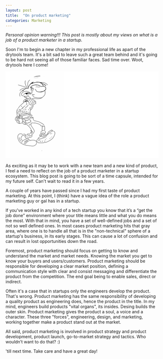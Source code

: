```yaml
---
layout: post
title:  "On product marketing"
categories: Marketing
---
```

*Personal opinion warning!!! This post is mostly about my views on what is a job of a product marketer in a startup.*

Soon I'm to begin a new chapter in my professional life as apart of the drytools team. It's a bit sad to leave such a great team behind and it's going to be hard not seeing all of those familiar faces. Sad time over. Woot, drytools here I come!

![Product Marketing](https://github.com/FilipKmn/filipkmn.github.io/blob/master/assets/images/on-product-marketing/product-marketing.png?raw=true)

As exciting as it may be to work with a new team and a new kind of product, I feel a need to reflect on the job of a product marketer in a startup ecosystem. This blog post is going to be sort of a time capsule, intended for my future self. Can't wait to read it in a few years.

A couple of years have passed since I had my first taste of product marketing. At this point, I (think) have a vague idea of the role a product marketing guy or gal has in a startup.

If you've worked in any kind of a tech startup you know that it’s a “get the job done” environment where your title means little and what you do means the most. With that in mind, you have a set of well-defined jobs and a set of not so well defined ones. In most cases product marketing hits that gray area, where one is to handle all that is in the "non-technical" sphere of a startup's business, in its early stages. This can cause a lot of confusion and can result in lost opportunities down the road.

Foremost, product marketing should focus on getting to know and understand the market and market needs. Knowing the market you get to know your buyers and users/customers. Product marketing should be responsible for developing a clear market position, defining a communication style with clear and consist messaging and differentiate the product from the competition. The end goal being to enable sales, direct or indirect.

Often it's a case that in startups only the engineers develop the product. That's wrong. Product marketing has the same responsibility of developing a quality product as engineering does, hence the product in the title. In my mind, engineers build products "vital organs", its insides. Desing builds the outer skin. Product marketing gives the product a soul, a voice and a character. These three "forces", engineering, design, and marketing, working together make a product stand out at  the market.

All said, product marketing is involved in product strategy and product development, product launch, go-to-market strategy and tactics. Who wouldn’t want to do that? :)

'till next time.
Take care and have a great day!
